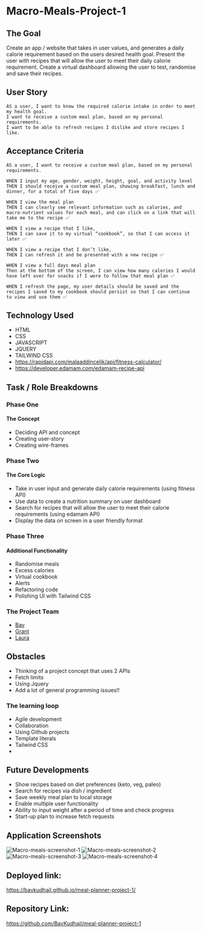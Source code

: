 # Macro-Meals-Project-1

## The Goal
Create an app / website that takes in user values, and generates a daily calorie requirement based on the users desired health goal.
Present the user with recipes that will allow the user to meet their daily calorie requirement.
Create a virtual dashboard allowing the user to test, randomise and save their recipes.


## User Story
```
AS a user, I want to know the required calorie intake in order to meet my health goal.
I want to receive a custom meal plan, based on my personal requirements.
I want to be able to refresh recipes I dislike and store recipes I like.

```

## Acceptance Criteria 

```
AS a user, I want to receive a custom meal plan, based on my personal requirements.

WHEN I input my age, gender, weight, height, goal, and activity level
THEN I should receive a custom meal plan, showing breakfast, lunch and dinner, for a total of five days ✅

WHEN I view the meal plan
THEN I can clearly see relevant information such as calories, and macro-nutrient values for each meal, and can click on a link that will take me to the recipe ✅

WHEN I view a recipe that I like, 
THEN I can save it to my virtual “cookbook”, so that I can access it later ✅

WHEN I view a recipe that I don’t like,
THEN I can refresh it and be presented with a new recipe ✅

WHEN I view a full days meal plan
Then at the bottom of the screen, I can view how many calories I would have left over for snacks if I were to follow that meal plan ✅

WHEN I refresh the page, my user details should be saved and the recipes I saved to my cookbook should persist so that I can continue to view and use them ✅

```

## Technology Used
* HTML
* CSS
* JAVASCRIPT
* JQUERY
* TAILWIND CSS
* https://rapidapi.com/malaaddincelik/api/fitness-calculator/
* https://developer.edamam.com/edamam-recipe-api


## Task / Role Breakdowns
### Phase One
#### The Concept
* Deciding API and concept
* Creating user-story
* Creating wire-frames 

### Phase Two
#### The Core Logic
* Take in user input and generate daily calorie requirements (using fitness API) 
* Use data to create a nutrition summary on user dashboard
* Search for recipes that will allow the user to meet their calorie requirements (using edamam API)
* Display the data on screen in a user friendly format

### Phase Three
#### Additional Functionality
* Randomise meals
* Excess calories
* Virtual cookbook
* Alerts
* Refactoring code
* Polishing UI with Tailwind CSS

### The Project Team
* [Bav](https://github.com/BavKudhail)
* [Grant](https://github.com/GrantRT)
* [Laura](https://github.com/laurawalters1)

## Obstacles
* Thinking of a project concept that uses 2 APIs
* Fetch limits
* Using Jquery
* Add a lot of general programming issues!!

### The learning loop
* Agile development 
* Collaboration
* Using Github projects
* Template literals
* Tailwind CSS
* 

## Future Developments
* Show recipes based on diet preferences (keto, veg, paleo)
* Search for recipes via dish / ingredient
* Save weekly meal plan to local storage
* Enable multiple user functionality
* Ability to input weight after a period of time and check progress
* Start-up plan to increase fetch requests


## Application Screenshots

![Macro-meals-screenshot-1](https://user-images.githubusercontent.com/93915846/153621185-1c09aa76-cc44-4d66-a4b4-06885bce7dae.JPG)
![Macro-meals-screenshot-2](https://user-images.githubusercontent.com/93915846/153621217-0dd467f6-69fb-4222-aae8-f2e8c14be7ea.JPG)
![Macro-meals-screenshot-3](https://user-images.githubusercontent.com/93915846/153621252-20ec2309-9289-4150-b88f-d05fc272bc95.JPG)
![Macro-meals-screenshot-4](https://user-images.githubusercontent.com/93915846/153621263-ad80b7f8-dee5-4c3d-82ed-e7616ea10adf.JPG)



## Deployed link:
https://bavkudhail.github.io/meal-planner-project-1/


## Repository Link:
https://github.com/BavKudhail/meal-planner-project-1


